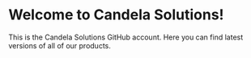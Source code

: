# Welcome to Candela Solutions!

This is the Candela Solutions GitHub account. Here you can find latest versions of all of our products.
